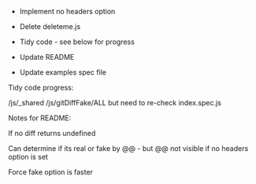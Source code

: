 * Implement no headers option

* Delete deleteme.js

* Tidy code - see below for progress

* Update README

* Update examples spec file

Tidy code progress:

/js/_shared
/js/gitDiffFake/ALL but need to re-check index.spec.js

Notes for README:

If no diff returns undefined

Can determine if its real or fake by @@ - but @@ not visible if no headers option is set

Force fake option is faster
